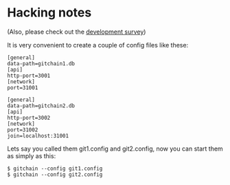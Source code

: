 Hacking notes
=============
(Also, please check out the [development survey](https://github.com/spx/gitchain/wiki/Development-Survey))

It is very convenient to create a couple of config files like these:

```
[general]
data-path=gitchain1.db
[api]
http-port=3001
[network]
port=31001
```

```
[general]
data-path=gitchain2.db
[api]
http-port=3002
[network]
port=31002
join=localhost:31001
```

Lets say you called them git1.config and git2.config, now you can start them as
simply as this:

```
$ gitchain --config git1.config
$ gitchain --config git2.config
```
